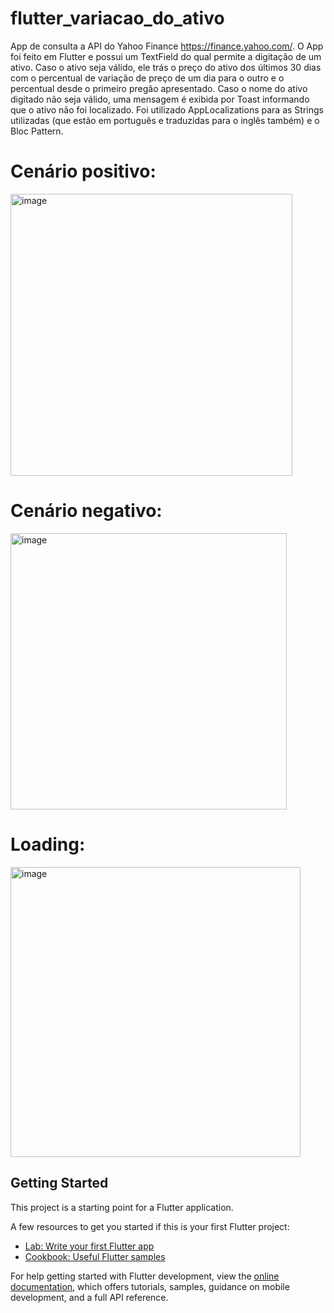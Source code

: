 # flutter_variacao_do_ativo

App de consulta a API do Yahoo Finance https://finance.yahoo.com/. O App foi feito em Flutter e possui um TextField do qual permite a digitação de um ativo. Caso o ativo seja válido, ele trás o preço do ativo dos últimos 30 dias com o percentual de variação de preço de um dia para o outro e o percentual desde o primeiro pregão apresentado. Caso o nome do ativo digitado não seja válido, uma mensagem é exibida por Toast informando que o ativo não foi localizado. Foi utilizado AppLocalizations para as Strings utilizadas (que estão em português e traduzidas para o inglês também) e o Bloc Pattern.

# Cenário positivo:

<img width="451" alt="image" src="https://user-images.githubusercontent.com/69281497/211949139-213cb6ff-69c3-44c4-851e-620816762ac2.png">

# Cenário negativo:

<img width="442" alt="image" src="https://user-images.githubusercontent.com/69281497/211948994-131d25b4-3108-414e-99bf-659efcda970c.png">

# Loading:

<img width="464" alt="image" src="https://user-images.githubusercontent.com/69281497/211948973-c9790dfc-37b6-49ea-b74c-963eb0e71393.png">


## Getting Started

This project is a starting point for a Flutter application.

A few resources to get you started if this is your first Flutter project:

- [Lab: Write your first Flutter app](https://docs.flutter.dev/get-started/codelab)
- [Cookbook: Useful Flutter samples](https://docs.flutter.dev/cookbook)

For help getting started with Flutter development, view the
[online documentation](https://docs.flutter.dev/), which offers tutorials,
samples, guidance on mobile development, and a full API reference.
